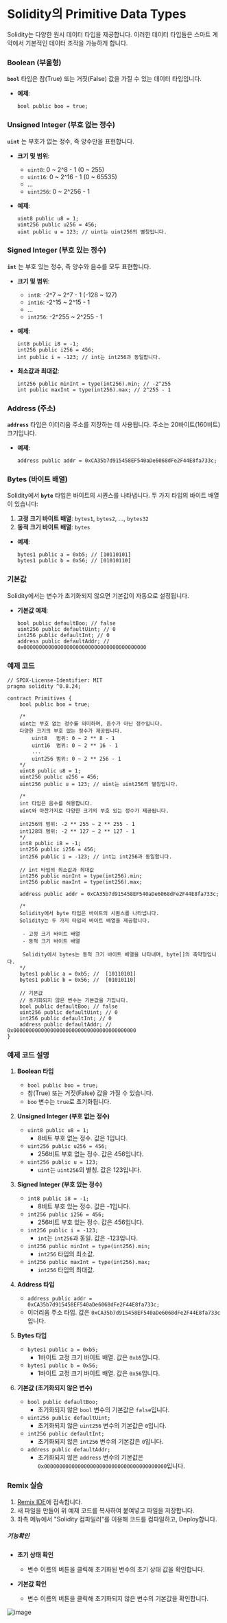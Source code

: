 # Solidity의 Primitive Data Types

Solidity는 다양한 원시 데이터 타입을 제공합니다.
이러한 데이터 타입들은 스마트 계약에서 기본적인 데이터 조작을 가능하게 합니다.

### Boolean (부울형)

**`bool`** 타입은 참(True) 또는 거짓(False) 값을 가질 수 있는 데이터 타입입니다.

- **예제**:
  ```solidity
  bool public boo = true;
  ```

### Unsigned Integer (부호 없는 정수)

**`uint`** 는 부호가 없는 정수, 즉 양수만을 표현합니다.

- **크기 및 범위**:
    - `uint8`: 0 ~ 2^8 - 1 (0 ~ 255)
    - `uint16`: 0 ~ 2^16 - 1 (0 ~ 65535)
    - ...
    - `uint256`: 0 ~ 2^256 - 1

- **예제**:
  ```solidity
  uint8 public u8 = 1;
  uint256 public u256 = 456;
  uint public u = 123; // uint는 uint256의 별칭입니다.
  ```

### Signed Integer (부호 있는 정수)

**`int`** 는 부호 있는 정수, 즉 양수와 음수를 모두 표현합니다.

- **크기 및 범위**:
    - `int8`: -2^7 ~ 2^7 - 1 (-128 ~ 127)
    - `int16`: -2^15 ~ 2^15 - 1
    - ...
    - `int256`: -2^255 ~ 2^255 - 1

- **예제**:
  ```solidity
  int8 public i8 = -1;
  int256 public i256 = 456;
  int public i = -123; // int는 int256과 동일합니다.
  ```

- **최소값과 최대값**:
  ```solidity
  int256 public minInt = type(int256).min; // -2^255
  int public maxInt = type(int256).max; // 2^255 - 1
  ```

### Address (주소)

**`address`** 타입은 이더리움 주소를 저장하는 데 사용됩니다. 주소는 20바이트(160비트) 크기입니다.

- **예제**:
  ```solidity
  address public addr = 0xCA35b7d915458EF540aDe6068dFe2F44E8fa733c;
  ```

### Bytes (바이트 배열)

Solidity에서 **`byte`** 타입은 바이트의 시퀀스를 나타냅니다. 두 가지 타입의 바이트 배열이 있습니다:

1. **고정 크기 바이트 배열**: `bytes1`, `bytes2`, ..., `bytes32`
2. **동적 크기 바이트 배열**: `bytes`

- **예제**:
  ```solidity
  bytes1 public a = 0xb5; // [10110101]
  bytes1 public b = 0x56; // [01010110]
  ```

### 기본값

Solidity에서는 변수가 초기화되지 않으면 기본값이 자동으로 설정됩니다.

- **기본값 예제**:
  ```solidity
  bool public defaultBoo; // false
  uint256 public defaultUint; // 0
  int256 public defaultInt; // 0
  address public defaultAddr; // 0x0000000000000000000000000000000000000000
  ```

### 예제 코드

```solidity
// SPDX-License-Identifier: MIT
pragma solidity ^0.8.24;

contract Primitives {
    bool public boo = true;

    /*
    uint는 부호 없는 정수를 의미하며, 음수가 아닌 정수입니다.
    다양한 크기의 부호 없는 정수가 제공됩니다.
        uint8   범위: 0 ~ 2 ** 8 - 1
        uint16  범위: 0 ~ 2 ** 16 - 1
        ...
        uint256 범위: 0 ~ 2 ** 256 - 1
    */
    uint8 public u8 = 1;
    uint256 public u256 = 456;
    uint256 public u = 123; // uint는 uint256의 별칭입니다.

    /*
    int 타입은 음수를 허용합니다.
    uint와 마찬가지로 다양한 크기의 부호 있는 정수가 제공됩니다.
    
    int256의 범위: -2 ** 255 ~ 2 ** 255 - 1
    int128의 범위: -2 ** 127 ~ 2 ** 127 - 1
    */
    int8 public i8 = -1;
    int256 public i256 = 456;
    int256 public i = -123; // int는 int256과 동일합니다.

    // int 타입의 최소값과 최대값
    int256 public minInt = type(int256).min;
    int256 public maxInt = type(int256).max;

    address public addr = 0xCA35b7d915458EF540aDe6068dFe2F44E8fa733c;

    /*
    Solidity에서 byte 타입은 바이트의 시퀀스를 나타냅니다.
    Solidity는 두 가지 타입의 바이트 배열을 제공합니다.

     - 고정 크기 바이트 배열
     - 동적 크기 바이트 배열
     
     Solidity에서 bytes는 동적 크기 바이트 배열을 나타내며, byte[]의 축약형입니다.
    */
    bytes1 public a = 0xb5; //  [10110101]
    bytes1 public b = 0x56; //  [01010110]

    // 기본값
    // 초기화되지 않은 변수는 기본값을 가집니다.
    bool public defaultBoo; // false
    uint256 public defaultUint; // 0
    int256 public defaultInt; // 0
    address public defaultAddr; // 0x0000000000000000000000000000000000000000
}
```

### 예제 코드 설명

1. **Boolean 타입**
    - `bool public boo = true;`
    - 참(True) 또는 거짓(False) 값을 가질 수 있습니다.
    - `boo` 변수는 `true`로 초기화됩니다.

2. **Unsigned Integer (부호 없는 정수)**
    - `uint8 public u8 = 1;`
        - 8비트 부호 없는 정수. 값은 1입니다.
    - `uint256 public u256 = 456;`
        - 256비트 부호 없는 정수. 값은 456입니다.
    - `uint256 public u = 123;`
        - `uint`는 `uint256`의 별칭. 값은 123입니다.

3. **Signed Integer (부호 있는 정수)**
    - `int8 public i8 = -1;`
        - 8비트 부호 있는 정수. 값은 -1입니다.
    - `int256 public i256 = 456;`
        - 256비트 부호 있는 정수. 값은 456입니다.
    - `int256 public i = -123;`
        - `int`는 `int256`과 동일. 값은 -123입니다.
    - `int256 public minInt = type(int256).min;`
        - `int256` 타입의 최소값.
    - `int256 public maxInt = type(int256).max;`
        - `int256` 타입의 최대값.

4. **Address 타입**
    - `address public addr = 0xCA35b7d915458EF540aDe6068dFe2F44E8fa733c;`
    - 이더리움 주소 타입. 값은 `0xCA35b7d915458EF540aDe6068dFe2F44E8fa733c`입니다.

5. **Bytes 타입**
    - `bytes1 public a = 0xb5;`
        - 1바이트 고정 크기 바이트 배열. 값은 `0xb5`입니다.
    - `bytes1 public b = 0x56;`
        - 1바이트 고정 크기 바이트 배열. 값은 `0x56`입니다.

6. **기본값 (초기화되지 않은 변수)**
    - `bool public defaultBoo;`
        - 초기화되지 않은 `bool` 변수의 기본값은 `false`입니다.
    - `uint256 public defaultUint;`
        - 초기화되지 않은 `uint256` 변수의 기본값은 `0`입니다.
    - `int256 public defaultInt;`
        - 초기화되지 않은 `int256` 변수의 기본값은 `0`입니다.
    - `address public defaultAddr;`
        - 초기화되지 않은 `address` 변수의 기본값은 `0x0000000000000000000000000000000000000000`입니다.

### Remix 실습

1. [Remix IDE](https://remix.ethereum.org/)에 접속합니다.
2. 새 파일을 만들어 위 예제 코드를 복사하여 붙여넣고 파일을 저장합니다.
3. 좌측 메뉴에서 "Solidity 컴파일러"를 이용해 코드를 컴파일하고, Deploy합니다.

##### 기능확인

- **초기 상태 확인**
    - 변수 이름의 버튼을 클릭해 초기화된 변수의 초기 상태 값을 확인합니다.

- **기본값 확인**
    - 변수 이름의 버튼을 클릭해 초기화되지 않은 변수의 기본값을 확인합니다.
 
![image](https://github.com/Joon2000/Solidity-modules/assets/69339099/fab29312-a6dc-4d0a-8e5f-fb583b57c35f)

